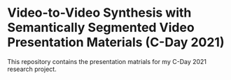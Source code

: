 # Video-to-Video Synthesis with Semantically Segmented Video Presentation Materials (C-Day 2021)

This repository contains the presentation matrials for my C-Day 2021 research project.
